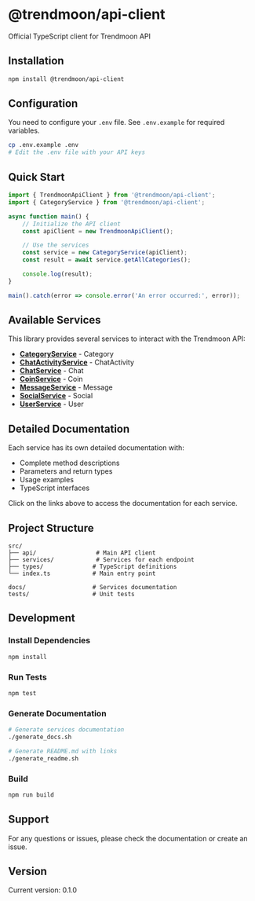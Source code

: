 # @trendmoon/api-client

Official TypeScript client for Trendmoon API

## Installation

```bash
npm install @trendmoon/api-client
```

## Configuration

You need to configure your `.env` file. See `.env.example` for required variables.

```bash
cp .env.example .env
# Edit the .env file with your API keys
```

## Quick Start

```typescript
import { TrendmoonApiClient } from '@trendmoon/api-client';
import { CategoryService } from '@trendmoon/api-client';

async function main() {
    // Initialize the API client
    const apiClient = new TrendmoonApiClient();

    // Use the services
    const service = new CategoryService(apiClient);
    const result = await service.getAllCategories();

    console.log(result);
}

main().catch(error => console.error('An error occurred:', error));
```

## Available Services

This library provides several services to interact with the Trendmoon API:

- **[CategoryService](docs/CategoryService.md)** - Category
- **[ChatActivityService](docs/ChatActivityService.md)** - ChatActivity
- **[ChatService](docs/ChatService.md)** - Chat
- **[CoinService](docs/CoinService.md)** - Coin
- **[MessageService](docs/MessageService.md)** - Message
- **[SocialService](docs/SocialService.md)** - Social
- **[UserService](docs/UserService.md)** - User

## Detailed Documentation

Each service has its own detailed documentation with:
- Complete method descriptions
- Parameters and return types
- Usage examples
- TypeScript interfaces

Click on the links above to access the documentation for each service.

## Project Structure

```
src/
├── api/                 # Main API client
├── services/            # Services for each endpoint
├── types/              # TypeScript definitions
└── index.ts            # Main entry point

docs/                   # Services documentation
tests/                  # Unit tests
```

## Development

### Install Dependencies

```bash
npm install
```

### Run Tests

```bash
npm test
```

### Generate Documentation

```bash
# Generate services documentation
./generate_docs.sh

# Generate README.md with links
./generate_readme.sh
```

### Build

```bash
npm run build
```

## Support

For any questions or issues, please check the documentation or create an issue.

## Version

Current version: 0.1.0
